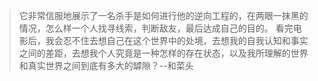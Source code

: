 >它非常信服地展示了一名杀手是如何进行他的逆向工程的，在两眼一抹黑的情况，怎么样一个人找寻线索，判断敌友，最后达成自己的目的。
>看完电影后，我会忍不住去想自己在这个世界中的处境，去想我的自我认知和事实之间的差距，去想我个人究竟是一种怎样的存在状态，以及我所理解的世界和真实世界之间到底有多大的罅隙？--和菜头

